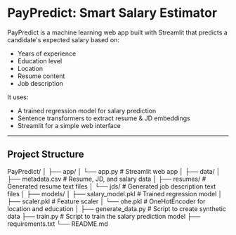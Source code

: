 # PayPredict: Smart Salary Estimator

PayPredict is a machine learning web app built with Streamlit that predicts a candidate's expected salary based on:
- Years of experience
- Education level
- Location
- Resume content
- Job description

It uses:
- A trained regression model for salary prediction
- Sentence transformers to extract resume & JD embeddings
- Streamlit for a simple web interface

---
## Project Structure
PayPredict/
│
├── app/
│ └── app.py # Streamlit web app
│
├── data/
│ ├── metadata.csv # Resume, JD, and salary data
│ ├── resumes/ # Generated resume text files
│ └── jds/ # Generated job description text files
│
├── models/
│ ├── salary_model.pkl # Trained regression model
│ ├── scaler.pkl # Feature scaler
│ └── ohe.pkl # OneHotEncoder for location and education
│
├── generate_data.py # Script to create synthetic data
├── train.py # Script to train the salary prediction model
├── requirements.txt
└── README.md
